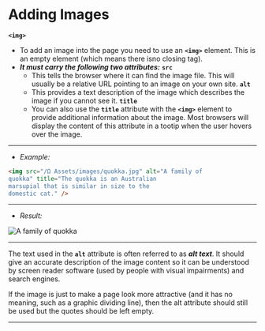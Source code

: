 # Adding Images

**`<img>`**
- To add an image into the page you need to use an **`<img>`** element. This is an empty element (which means there isno closing tag). 
- ***It must carry the following two attributes:***
	**`src`**
	- This tells the browser where it can find the image file. This will usually be a relative URL pointing to an image on your own site.
	**`alt`**
	- This provides a text description of the image which describes the image if you cannot see it.
	**`title`**
	- You can also use the **`title`** attribute with the **`<img>`** element to provide additional information about the image. Most browsers will display the content of this attribute in a tootip when the user hovers over the image.

---
- *Example:*
```html
<img src="/Ω Assets/images/quokka.jpg" alt="A family of
quokka" title="The quokka is an Australian
marsupial that is similar in size to the
domestic cat." />
```
---
- *Result:*

<img src="/Ω Assets/images/quokka.jpg" alt="A family of
quokka" title="The quokka is an Australian
marsupial that is similar in size to the
domestic cat." />

---

The text used in the **`alt`** attribute is often referred to as ***alt text***. It should give an accurate description of the image content so it can be understood by screen reader software (used by people with visual impairments) and search engines.

If the image is just to make a page look more attractive (and it has no meaning, such as a graphic dividing line), then the alt attribute should still be used but the quotes should be left empty.

---
